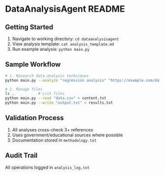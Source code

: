 # DataAnalysisAgent README

## Getting Started
1. Navigate to working directory: `cd dataanalysisagent`
2. View analysis template: `cat analysis_template.md`
3. Run example analysis: `python main.py`

## Sample Workflow
```sh
# 1. Research data analysis techniques
python main.py --analyze "regression analysis" "https://example.com/data.csv" "output/report.txt"

# 2. Manage files
ls .           # List files
python main.py --read "data.csv" > content.txt
python main.py --write "output.txt" < results.txt
```

## Validation Process
1. All analyses cross-check 3+ references
2. Uses government/educational sources where possible
3. Documentation stored in `methodology.txt`

## Audit Trail
All operations logged in `analysis_log.txt`